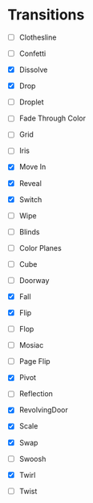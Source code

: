 # Transitions

- [ ] Clothesline
- [ ] Confetti
- [x] Dissolve
- [x] Drop
- [ ] Droplet
- [ ] Fade Through Color
- [ ] Grid
- [ ] Iris
- [x] Move In
- [x] Reveal
- [x] Switch
- [ ] Wipe

- [ ] Blinds
- [ ] Color Planes
- [ ] Cube
- [ ] Doorway
- [x] Fall
- [x] Flip
- [ ] Flop
- [ ] Mosiac
- [ ] Page Flip
- [x] Pivot
- [ ] Reflection
- [x] RevolvingDoor
- [x] Scale
- [x] Swap
- [ ] Swoosh
- [x] Twirl
- [ ] Twist

